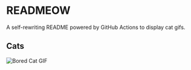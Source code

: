 # READMEOW

A self-rewriting README powered by GitHub Actions to display cat gifs.

## Cats

![Bored Cat GIF](https://media1.giphy.com/media/v1.Y2lkPTlhY2QwMmRhd3Z1OXExeGg5emNtb3Rvc2ZmNXk1dDkwNHk1a3NiZTcxeXc1MXJkbSZlcD12MV9naWZzX3NlYXJjaCZjdD1n/mlvseq9yvZhba/200.gif)
